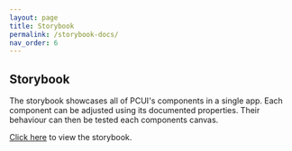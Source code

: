 ```yaml
---
layout: page
title: Storybook 
permalink: /storybook-docs/
nav_order: 6
---
```


## Storybook

The storybook showcases all of PCUI's components in a single app. Each component can be adjusted using its documented properties. Their behaviour can then be tested each components canvas.

[Click here](/pcui/storybook/?path=/story/input-booleaninput--main) to view the storybook.
<!-- <iframe src="/pcui/storybook/" style="position: fixed; z-index: 9999; left: 0; top: 0; width: 100%; height: 100%; border: none;"></iframe> -->